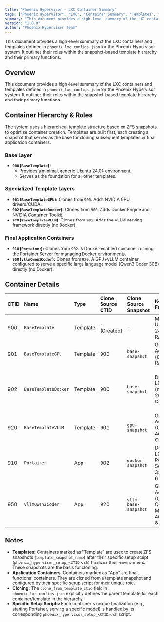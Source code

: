 ```yaml
---
title: "Phoenix Hypervisor - LXC Container Summary"
tags: ["Phoenix Hypervisor", "LXC", "Container Summary", "Templates", "ZFS Snapshots", "Container Hierarchy", "Proxmox"]
summary: "This document provides a high-level summary of the LXC containers and templates defined in `phoenix_lxc_configs.json` for the Phoenix Hypervisor system, outlining their roles within the snapshot-based template hierarchy and their primary functions."
version: "1.0.0"
author: "Phoenix Hypervisor Team"
---
```


This document provides a high-level summary of the LXC containers and templates defined in `phoenix_lxc_configs.json` for the Phoenix Hypervisor system. It outlines their roles within the snapshot-based template hierarchy and their primary functions.

## Overview

This document provides a high-level summary of the LXC containers and templates defined in `phoenix_lxc_configs.json` for the Phoenix Hypervisor system. It outlines their roles within the snapshot-based template hierarchy and their primary functions.

## Container Hierarchy & Roles

The system uses a hierarchical template structure based on ZFS snapshots to optimize container creation. Templates are built first, each creating a snapshot that serves as the base for cloning subsequent templates or final application containers.

### Base Layer
*   **`900` (`BaseTemplate`):**
    *   Provides a minimal, generic Ubuntu 24.04 environment.
    *   Serves as the foundation for all other templates.

### Specialized Template Layers
*   **`901` (`BaseTemplateGPU`):** Clones from `900`. Adds NVIDIA GPU drivers/CUDA.
*   **`902` (`BaseTemplateDocker`):** Clones from `900`. Adds Docker Engine and NVIDIA Container Toolkit.
*   **`920` (`BaseTemplateVLLM`):** Clones from `901`. Adds the vLLM serving framework directly (no Docker).

### Final Application Containers
*   **`910` (`Portainer`):** Clones from `902`. A Docker-enabled container running the Portainer Server for managing Docker environments.
*   **`950` (`vllmQwen3Coder`):** Clones from `920`. A GPU+vLLM container configured to serve a specific large language model (Qwen3 Coder 30B) directly (no Docker).

## Container Details

| CTID | Name | Type | Clone Source CTID | Clone Source Snapshot | Key Features | Role/Function |
| :--- | :--- | :--- | :--- | :--- | :--- | :--- |
| 900 | `BaseTemplate` | Template | - (Created) | - | Minimal Ubuntu 24.04, 2GB RAM, 2 CPU | Foundational OS template for all other containers. |
| 901 | `BaseTemplateGPU` | Template | 900 | `base-snapshot` | GPU Access (0,1), 2GB RAM, 2 CPU | Template adding NVIDIA drivers/CUDA. |
| 902 | `BaseTemplateDocker` | Template | 900 | `base-snapshot` | Docker-in-LXC (nesting=1), 2GB RAM, 2 CPU | Template adding Docker Engine & NVIDIA Container Toolkit. |
| 920 | `BaseTemplateVLLM` | Template | 901 | `gpu-snapshot` | GPU Access (0,1), vLLM, 4GB RAM, 4 CPU | Template adding the vLLM serving framework directly. |
| 910 | `Portainer` | App | 902 | `docker-snapshot` | Docker-in-LXC, Portainer Server, 32GB RAM, 6 CPU | Runs the Portainer management web UI. |
| 950 | `vllmQwen3Coder` | App | 920 | `vllm-base-snapshot` | GPU Access (0,1), vLLM Qwen3 Model, 40GB RAM, 8 CPU | Serves the Qwen3 Coder 30B LLM via vLLM directly. |

## Notes

*   **Templates:** Containers marked as "Template" are used to create ZFS snapshots (`template_snapshot_name`) after their specific setup script (`phoenix_hypervisor_setup_<CTID>.sh`) finalizes their environment. These snapshots are the basis for cloning.
*   **Application Containers:** Containers marked as "App" are final, functional containers. They are cloned from a template snapshot and configured by their specific setup script for their unique role.
*   **Cloning:** The `clone_from_template_ctid` field in `phoenix_lxc_configs.json` explicitly defines the parent template for each container/template in the hierarchy.
*   **Specific Setup Scripts:** Each container's unique finalization (e.g., starting Portainer, serving a specific model) is handled by its corresponding `phoenix_hypervisor_setup_<CTID>.sh` script.
